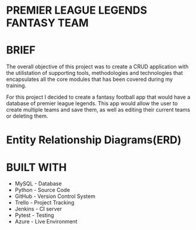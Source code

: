 # PREMIER LEAGUE LEGENDS FANTASY TEAM

# BRIEF

The overall objective of this project was to create a CRUD application with the utilistation of supporting tools, methodologies and technologies that encapsulates all the core modules that has been covered during my training. 

For this project I decided to create a fantasy football app that would have a database of premier league legends. This app would allow the user to create multiple teams and save them, as well as editing their current teams or deleting them.

# Entity Relationship Diagrams(ERD)




# BUILT WITH
* MySQL - Database
* Python - Source Code
* GitHub - Version Control System
* Trello - Project Tracking
* Jenkins - CI server
* Pytest - Testing
* Azure - Live Environment
